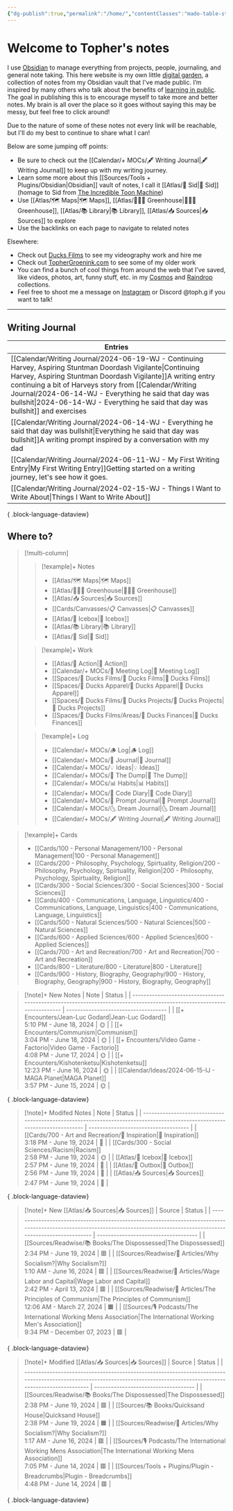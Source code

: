 ```yaml
---
{"dg-publish":true,"permalink":"/home/","contentClasses":"mado-table-stripe mado-table","tags":["gardenEntry"]}
---
```




# Welcome to Topher's notes

I use [Obsidian](https://obsidian.md/) to manage everything from projects, people, journaling, and general note taking. This here website is my own little [digital garden](https://maggieappleton.com/garden-history), a collection of notes from my Obsidian vault that I've made public. I’m inspired by many others who talk about the benefits of [learning in public](https://notes.nicolevanderhoeven.com/Learning+in+public). The goal in publishing this is to encourage myself to take more and better notes. My brain is all over the place so it goes without saying this may be messy, but feel free to click around! 

Due to the nature of some of these notes not every link will be reachable, but I'll do my best to continue to share what I can! 

Below are some jumping off points:

- Be sure to check out the [[Calendar/+ MOCs/🖋 Writing Journal\|🖋 Writing Journal]] to keep up with my writing journey. 
- Learn some more about this [[Sources/Tools + Plugins/Obsidian\|Obsidian]] vault of notes, I call it [[Atlas/🧠 Sid\|🧠 Sid]] (homage to Sid from [The Incredible Toon Machine](https://www.youtube.com/watch?v=w6RD2s4TQAQ))
- Use [[Atlas/🗺 Maps\|🗺 Maps]], [[Atlas/👨🏻‍🌾 Greenhouse\|👨🏻‍🌾 Greenhouse]], [[Atlas/📚 Library\|📚 Library]], [[Atlas/📥 Sources\|📥 Sources]] to explore 
- Use the backlinks on each page to navigate to related notes

Elsewhere:
- Check out [Ducks Films](http://ducksfilms.com) to see my videography work and hire me
- Check out [TopherGroenink.com](http://tophergroenink.com) to see some of my older work
- You can find a bunch of cool things from around the web that I’ve saved, like videos, photos, art, funny stuff, etc. in my [Cosmos](https://www.cosmos.so/topher) and [Raindrop](https://raindrop.io/tophg) collections.
- Feel free to shoot me a message on [Instagram](https://www.instagram.com/toph.g/) or Discord @toph.g if you want to talk!

---

## Writing Journal

| Entries                                                                                                                                                                                                                                                                                                                      |
| ---------------------------------------------------------------------------------------------------------------------------------------------------------------------------------------------------------------------------------------------------------------------------------------------------------------------------- |
| [[Calendar/Writing Journal/2024-06-19-WJ - Continuing Harvey, Aspiring Stuntman Doordash Vigilante\|Continuing Harvey, Aspiring Stuntman Doordash Vigilante]]<span class=summary>A writing entry continuing a bit of Harveys story from [[Calendar/Writing Journal/2024-06-14-WJ - Everything he said that day was bullshit\|2024-06-14-WJ - Everything he said that day was bullshit]] and exercises</span> |
| [[Calendar/Writing Journal/2024-06-14-WJ - Everything he said that day was bullshit\|Everything he said that day was bullshit]]<span class=summary>A writing prompt inspired by a conversation with my dad</span>                                                                                                         |
| [[Calendar/Writing Journal/2024-06-11-WJ - My First Writing Entry\|My First Writing Entry]]<span class=summary>Getting started on a writing journey, let's see how it goes.</span>                                                                                                                                        |
| [[Calendar/Writing Journal/2024-02-15-WJ - Things I Want to Write About\|Things I Want to Write About]]<span class=summary></span>                                                                                                                                                                                        |

{ .block-language-dataview}

## Where to?

> [!multi-column]
> > [!example]+ Notes
> > - [[Atlas/🗺 Maps\|🗺 Maps]]
> > - [[Atlas/👨🏻‍🌾 Greenhouse\|👨🏻‍🌾 Greenhouse]]
> > - [[Atlas/📥 Sources\|📥 Sources]]
> > - [[Cards/Canvasses/📋 Canvasses\|📋 Canvasses]]
> > - [[Atlas/🧊 Icebox\|🧊 Icebox]]
> > - [[Atlas/📚 Library\|📚 Library]]
> > - [[Atlas/🧠 Sid\|🧠 Sid]]
> 
> > [!example]+ Work
> > - [[Atlas/🏹 Action\|🏹 Action]]
> > - [[Calendar/+ MOCs/👥 Meeting Log\|👥 Meeting Log]]
> > - [[Spaces/🦆 Ducks Films/🦆 Ducks Films\|🦆 Ducks Films]]
> > - [[Spaces/🦆 Ducks Apparel/🦆 Ducks Apparel\|🦆 Ducks Apparel]]
> > - [[Spaces/🦆 Ducks Films/🌈 Ducks Projects/🌈 Ducks Projects\|🌈 Ducks Projects]]
> > - [[Spaces/🦆 Ducks Films/Areas/💸 Ducks Finances\|💸 Ducks Finances]]
> 
> > [!example]+ Log
> > - [[Calendar/+ MOCs/🪵 Log\|🪵 Log]]
> > - [[Calendar/+ MOCs/📓 Journal\|📓 Journal]]
> > - [[Calendar/+ MOCs/💡 Ideas\|💡 Ideas]]
> > - [[Calendar/+ MOCs/🔗 The Dump\|🔗 The Dump]]
> > - [[Calendar/+ MOCs/📊 Habits\|📊 Habits]]
> > - [[Calendar/+ MOCs/🧪 Code Diary\|🧪 Code Diary]]
> > - [[Calendar/+ MOCs/🎲 Prompt Journal\|🎲 Prompt Journal]]
> > - [[Calendar/+ MOCs/🌜 Dream Journal\|🌜 Dream Journal]]
> > - [[Calendar/+ MOCs/🖋 Writing Journal\|🖋 Writing Journal]]

> [!example]+ Cards
> - [[Cards/100 - Personal Management/100 - Personal Management\|100 - Personal Management]]
> - [[Cards/200 - Philosophy, Psychology, Spirtuality, Religion/200 - Philosophy, Psychology, Spirtuality, Religion\|200 - Philosophy, Psychology, Spirtuality, Religion]]
> - [[Cards/300 - Social Sciences/300 - Social Sciences\|300 - Social Sciences]]
> - [[Cards/400 - Communications, Language, Linguistics/400 - Communications, Language, Linguistics\|400 - Communications, Language, Linguistics]]
> - [[Cards/500 - Natural Sciences/500 - Natural Sciences\|500 - Natural Sciences]]
> - [[Cards/600 - Applied Sciences/600 - Applied Sciences\|600 - Applied Sciences]]
> - [[Cards/700 - Art and Recreation/700 - Art and Recreation\|700 - Art and Recreation]]
> - [[Cards/800 - Literature/800 - Literature\|800 - Literature]]
> - [[Cards/900 - History, Biography, Geography/900 - History, Biography, Geography\|900 - History, Biography, Geography]]

> [!note]+ New Notes
>  | Note                                                                                                                   | Status                               |
> | ---------------------------------------------------------------------------------------------------------------------- | ------------------------------------ |
> | [[+ Encounters/Jean-Luc Godard\|Jean-Luc Godard]]<br><span class='block'>5:10 PM - June 18, 2024</span>             | <span class='center-block'>🌞</span> |
> | [[+ Encounters/Communism\|Communism]]<br><span class='block'>3:04 PM - June 18, 2024</span>                         | <span class='center-block'>🌞</span> |
> | [[+ Encounters/Video Game - Factorio\|Video Game - Factorio]]<br><span class='block'>4:08 PM - June 17, 2024</span> | <span class='center-block'>🌞</span> |
> | [[+ Encounters/Kishotenketsu\|Kishotenketsu]]<br><span class='block'>12:23 PM - June 16, 2024</span>                | <span class='center-block'>🌞</span> |
> | [[Calendar/Ideas/2024-06-15-IJ - MAGA Planet\|MAGA Planet]]<br><span class='block'>3:57 PM - June 15, 2024</span>   | <span class='center-block'>🌞</span> |
> 
{ .block-language-dataview}

> [!note]+ Modifed Notes
>  | Note                                                                                                                       | Status                               |
> | -------------------------------------------------------------------------------------------------------------------------- | ------------------------------------ |
> | [[Cards/700 - Art and Recreation/🎨 Inspiration\|🎨 Inspiration]]<br><span class='block'>3:18 PM - June 19, 2024</span> | <span class='center-block'>🌱</span> |
> | [[Cards/300 - Social Sciences/Racism\|Racism]]<br><span class='block'>2:58 PM - June 19, 2024</span>                    | <span class='center-block'>🌞</span> |
> | [[Atlas/🧊 Icebox\|🧊 Icebox]]<br><span class='block'>2:57 PM - June 19, 2024</span>                                    | <span class='center-block'>🌲</span> |
> | [[Atlas/💌 Outbox\|💌 Outbox]]<br><span class='block'>2:56 PM - June 19, 2024</span>                                    | <span class='center-block'>🌱</span> |
> | [[Atlas/📥 Sources\|📥 Sources]]<br><span class='block'>2:47 PM - June 19, 2024</span>                                  | <span class='center-block'>🌱</span> |
> 
{ .block-language-dataview}


> [!note]+ New [[Atlas/📥 Sources\|📥 Sources]]
>  | Source                                                                                                                                                                       | Status                               |
> | ---------------------------------------------------------------------------------------------------------------------------------------------------------------------------- | ------------------------------------ |
> | [[Sources/Readwise/📚 Books/The Dispossessed\|The Dispossessed]]<br><span class='block'>2:34 PM - June 19, 2024</span>                                                    | <span class='center-block'>🟥</span> |
> | [[Sources/Readwise/📰 Articles/Why Socialism?\|Why Socialism?]]<br><span class='block'>1:10 AM - June 16, 2024</span>                                                     | <span class='center-block'>🟥</span> |
> | [[Sources/Readwise/📰 Articles/Wage Labor and Capital\|Wage Labor and Capital]]<br><span class='block'>2:42 PM - April 13, 2024</span>                                    | <span class='center-block'>🟥</span> |
> | [[Sources/Readwise/📰 Articles/The Principles of Communism\|The Principles of Communism]]<br><span class='block'>12:06 AM - March 27, 2024</span>                         | <span class='center-block'>🟧</span> |
> | [[Sources/🎙 Podcasts/The International Working Mens Association\|The International Working Men's Association]]<br><span class='block'>9:34 PM - December 07, 2023</span> | <span class='center-block'>🟥</span> |
> 
{ .block-language-dataview}

> [!note]+ Modified [[Atlas/📥 Sources\|📥 Sources]]
>  | Source                                                                                                                                                                  | Status                               |
> | ----------------------------------------------------------------------------------------------------------------------------------------------------------------------- | ------------------------------------ |
> | [[Sources/Readwise/📚 Books/The Dispossessed\|The Dispossessed]]<br><span class='block'>2:38 PM - June 19, 2024</span>                                               | <span class='center-block'>🟥</span> |
> | [[Sources/📚 Books/Quicksand House\|Quicksand House]]<br><span class='block'>2:38 PM - June 19, 2024</span>                                                          | <span class='center-block'>🟧</span> |
> | [[Sources/Readwise/📰 Articles/Why Socialism?\|Why Socialism?]]<br><span class='block'>1:17 AM - June 16, 2024</span>                                                | <span class='center-block'>🟥</span> |
> | [[Sources/🎙 Podcasts/The International Working Mens Association\|The International Working Mens Association]]<br><span class='block'>7:05 PM - June 14, 2024</span> | <span class='center-block'>🟥</span> |
> | [[Sources/Tools + Plugins/Plugin - Breadcrumbs\|Plugin - Breadcrumbs]]<br><span class='block'>4:48 PM - June 14, 2024</span>                                         | <span class='center-block'>🟥</span> |
> 
{ .block-language-dataview}